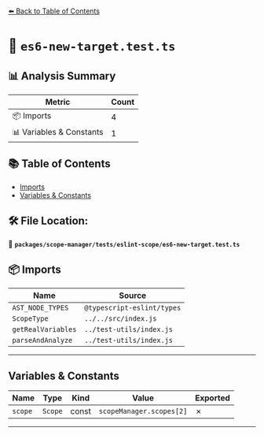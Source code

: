 [⬅️ Back to Table of Contents](../../../../index.md)

# 📄 `es6-new-target.test.ts`

## 📊 Analysis Summary

| Metric | Count |
|--------|-------|
| 📦 Imports | 4 |
| 📊 Variables & Constants | 1 |

## 📚 Table of Contents

- [Imports](#imports)
- [Variables & Constants](#variables-constants)

## 🛠️ File Location:
📂 **`packages/scope-manager/tests/eslint-scope/es6-new-target.test.ts`**

## 📦 Imports

| Name | Source |
|------|--------|
| `AST_NODE_TYPES` | `@typescript-eslint/types` |
| `ScopeType` | `../../src/index.js` |
| `getRealVariables` | `../test-utils/index.js` |
| `parseAndAnalyze` | `../test-utils/index.js` |


---

## Variables & Constants

| Name | Type | Kind | Value | Exported |
|------|------|------|-------|----------|
| `scope` | `Scope` | const | `scopeManager.scopes[2]` | ✗ |


---